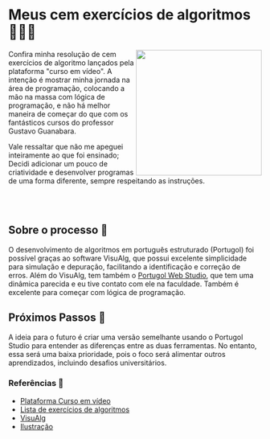 # Meus cem exercícios de algoritmos 🧑🏻‍💻

<img src="https://github.com/vmartns/materiais/assets/156022058/1a10a031-d935-4f2f-b339-21d0f038e307" width="250px" align="right">

<p align="left"> 
 Confira minha resolução de cem exercícios de algoritmo lançados pela plataforma "curso em vídeo". A intenção é mostrar minha jornada na área de programação, colocando a mão na massa com lógica de programação, e não há melhor maneira de começar do que com os fantásticos cursos do professor Gustavo Guanabara. 
</p>
<p>
 Vale ressaltar que não me apeguei inteiramente ao que foi ensinado; Decidi adicionar um pouco de criatividade e desenvolver programas de uma forma diferente, sempre respeitando as instruções.
</p>
<br></br>

## Sobre o processo 🧩
O desenvolvimento de algoritmos em português estruturado (Portugol) foi possível graças ao software VisuAlg, que possui excelente simplicidade para simulação e depuração, facilitando a identificação e correção de erros. Além do VisuAlg, tem também o [Portugol Web Studio](https://dgadelha.github.io/Portugol-Webstudio/), que tem uma dinâmica parecida e eu tive contato com ele na faculdade. Também é excelente para começar com lógica de programação.

## Próximos Passos 👣
A ideia para o futuro é criar uma versão semelhante usando o Portugol Studio para entender as diferenças entre as duas ferramentas. No entanto, essa será uma baixa prioridade, pois o foco será alimentar outros aprendizados, incluindo desafios universitários.


### Referências 🔗

 - [Plataforma Curso em vídeo](https://www.cursoemvideo.com/)
 - [Lista de exercícios de algoritmos](https://www.cursoemvideo.com/wp-content/uploads/2019/08/exercicios-algoritmos.pdf)
 - [VisuAlg](https://sourceforge.net/projects/visualg30/)
 - [Ilustração](https://www.opeeps.fun/)

